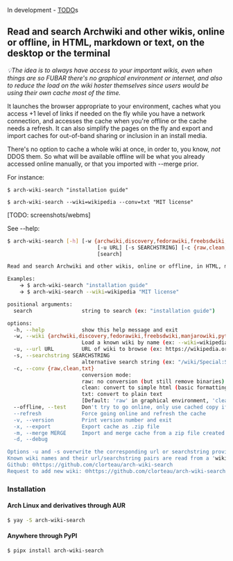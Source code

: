 In development - 
[TODO](https://github.com/search?q=repo%3Aclorteau%2Farch-wiki-search%20TODO&type=code)s



## Read and search Archwiki and other wikis, online or offline, in HTML, markdown or text, on the desktop or the terminal ##

*💡The idea is to always have access to your important wikis, even when things are so FUBAR there's no graphical environment or internet, and also to reduce the load on the wiki hoster themselves since users would be using their own cache most of the time.*

It launches the browser appropriate to your environment, caches what you access +1 level of links if needed on the fly while you have a network connection, and accesses the cache when you're offline or the cache needs a refresh. It can also simplify the pages on the fly and export and import caches for out-of-band sharing or inclusion in an install media. 

There's no option to cache a whole wiki at once, in order to, you know, *not* DDOS them. So what will be available offline will be what you already accessed online manually, or that you imported with --merge prior.

For instance:

`$ arch-wiki-search "installation guide"`

`$ arch-wiki-search --wiki=wikipedia --conv=txt "MIT license"`

[TODO: screenshots/webms]
 
See --help:


```bash
$ arch-wiki-search [-h] [-w {archwiki,discovery,fedorawiki,freebsdwiki,manjarowiki,pythonwiki,slackdocs,wikipedia}]
                             [-u URL] [-s SEARCHSTRING] [-c {raw,clean,txt}] [--offline] [--refresh] [-v] [-x] [-m MERGE] [-d]
                             [search]

Read and search Archwiki and other wikis, online or offline, in HTML, markdown or text, on the desktop or the terminal

Examples:
    🡪 $ arch-wiki-search "installation guide"
    🡪 $ arch-wiki-search --wiki=wikipedia "MIT license"

positional arguments:
  search                string to search (ex: "installation guide")

options:
  -h, --help            show this help message and exit
  -w, --wiki {archwiki,discovery,fedorawiki,freebsdwiki,manjarowiki,pythonwiki,slackdocs,wikipedia}
                        Load a known wiki by name (ex: --wiki=wikipedia) [Default: archwiki]
  -u, --url URL         URL of wiki to browse (ex: https://wikipedia.org, https://wiki.freebsd.org)
  -s, --searchstring SEARCHSTRING
                        alternative search string (ex: "/wiki/Special:Search?go=Go&search=", "/FrontPage?action=fullsearch&value=")
  -c, --conv {raw,clean,txt}
                        conversion mode:
                        raw: no conversion (but still remove binaries)
                        clean: convert to simple html (basic formatting, no styles or scripts)
                        txt: convert to plain text
                        [Default: 'raw' in graphical environment, 'clean' otherwise]
  --offline, --test     Don't try to go online, only use cached copy if it exists
  --refresh             Force going online and refresh the cache
  -v, --version         Print version number and exit
  -x, --export          Export cache as .zip file
  -m, --merge MERGE     Import and merge cache from a zip file created with --export
  -d, --debug

Options -u and -s overwrite the corresponding url or searchstring provided by -w
Known wiki names and their url/searchstring pairs are read from a 'wikis.yaml' file in '$(pwd)' and '{$HOME}/.config/arch-wiki-search'
Github: 🌐https://github.com/clorteau/arch-wiki-search
Request to add new wiki: 🌐https://github.com/clorteau/arch-wiki-search/issues/new?template=new-wiki.md
```

### Installation ###

#### Arch Linux and derivatives through AUR ####
```bash
$ yay -S arch-wiki-search
```

#### Anywhere through PyPI ####
```bash
$ pipx install arch-wiki-search
```
